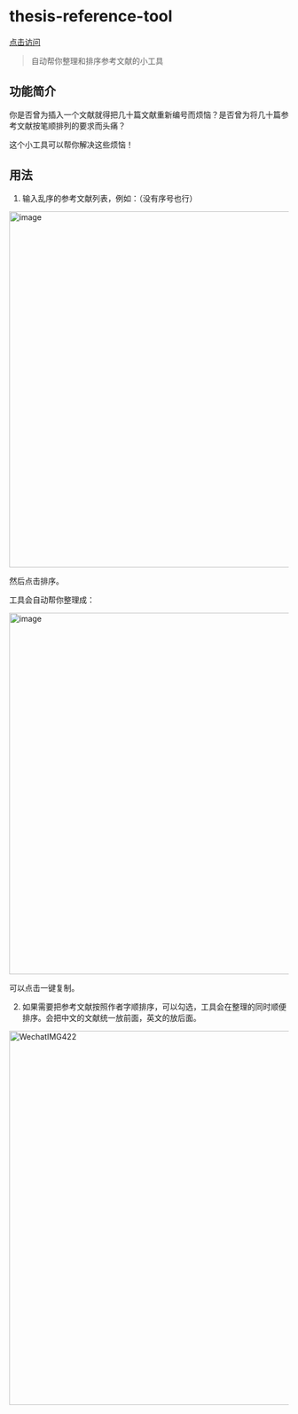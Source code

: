 # thesis-reference-tool

[点击访问](https://wzkmaster.github.io/thesis-reference-tool/)

> 自动帮你整理和排序参考文献的小工具

## 功能简介

你是否曾为插入一个文献就得把几十篇文献重新编号而烦恼？是否曾为将几十篇参考文献按笔顺排列的要求而头痛？

这个小工具可以帮你解决这些烦恼！

## 用法

1. 输入乱序的参考文献列表，例如：（没有序号也行）

<img width="642" alt="image" src="https://user-images.githubusercontent.com/56303938/233789524-1fabb832-1dd6-45c6-bfba-24df9743eb30.png">

然后点击排序。

工具会自动帮你整理成：

<img width="652" alt="image" src="https://user-images.githubusercontent.com/56303938/233789543-b10bf752-3e1f-4ff9-ad11-e3e3b4b556ce.png">

可以点击一键复制。

2. 如果需要把参考文献按照作者字顺排序，可以勾选，工具会在整理的同时顺便排序。会把中文的文献统一放前面，英文的放后面。

<img width="675" alt="WechatIMG422" src="https://user-images.githubusercontent.com/56303938/233797473-01339a08-6138-40b9-a713-d53d1723182f.png">
